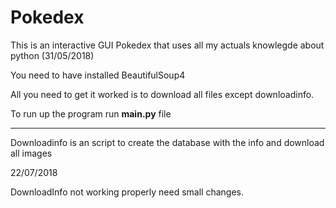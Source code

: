 # Pokedex
                                                                                   
This is an interactive GUI Pokedex that uses all my actuals knowlegde about python (31/05/2018)

You need to have installed BeautifulSoup4

All you need to get it worked is to download all files except downloadinfo.

To run up the program run __main.py__ file

---------------------------------------------------------------------------

Downloadinfo is an script to create the database with the info and download all images

22/07/2018

DownloadInfo not working properly need small changes.
